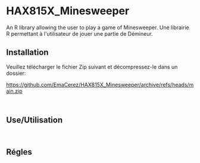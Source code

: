 # HAX815X_Minesweeper
An R library allowing the user to play a game of Minesweeper.
Une librairie R permettant à l'utilisateur de jouer une partie de Démineur.

## Installation

Veuillez télécharger le fichier Zip suivant et décompressez-le dans un dossier:


  https://github.com/EmaCerez/HAX815X_Minesweeper/archive/refs/heads/main.zip




```
  
```  

## Use/Utilisation



```
  
``` 



## Régles
